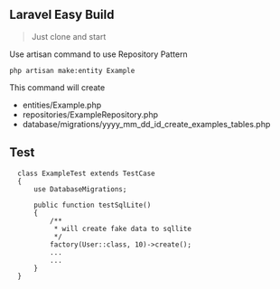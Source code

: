 ## Laravel Easy Build
>Just clone and start

Use artisan command to use Repository Pattern

``php artisan make:entity Example``

This command will create 
 - entities/Example.php
 - repositories/ExampleRepository.php
 - database/migrations/yyyy_mm_dd_id_create_examples_tables.php

## Test

````
  class ExampleTest extends TestCase
  {
      use DatabaseMigrations;
  
      public function testSqlLite()
      {
          /**
           * will create fake data to sqllite
           */
          factory(User::class, 10)->create();
          ...
          ...
      }
  }
````